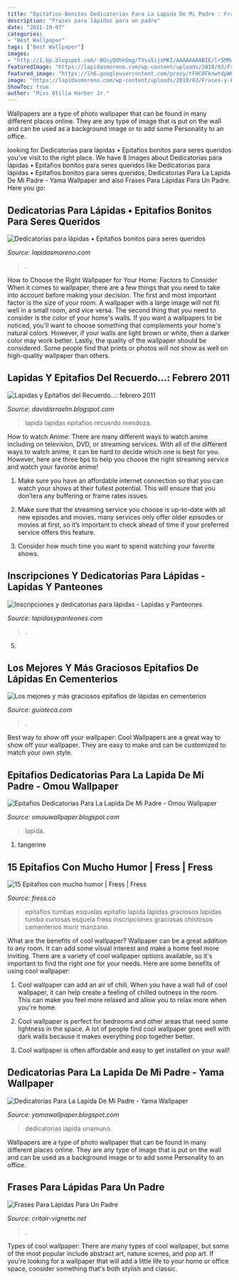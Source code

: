 ```yaml
---
title: "Epitafios Bonitos Dedicatorias Para La Lapida De Mi Padre : Frases Para Lápidas Para Un Padre"
description: "Frases para lápidas para un padre"
date: "2021-10-07"
categories:
- "Best Wallpaper"
tags: ["Best Wallpaper"]
images:
- "http://1.bp.blogspot.com/-BQsyQ0hkGmg/TVsuSijxMKI/AAAAAAAABIE/lr5MMoeMomg/s1600/SDC10905.JPG"
featuredImage: "https://lapidasmoreno.com/wp-content/uploads/2018/03/Frases-y-Epitafios-para-lápidas.jpg"
featured_image: "https://lh6.googleusercontent.com/proxy/tFHC0FknwtdpWKtKi1f6yy4JZ1FtR0-A_Y9rjXwC_imvSr8XnOCbTh1T-Nsvd_5B7VNFueBZ0GrLeB58-CFCqwNVN3c4dvsX4OA5HKnUoPsPTt9ElSaT5e4tZQsJ4g=w1200-h630-p-k-no-nu"
image: "https://lapidasmoreno.com/wp-content/uploads/2018/03/Frases-y-Epitafios-para-lápidas.jpg"
ShowToc: true
author: "Miss Otilia Harber Jr."
---
```





Wallpapers are a type of photo wallpaper that can be found in many different places online. They are any type of image that is put on the wall and can be used as a background image or to add some Personality to an office.

	

		
looking for Dedicatorias para lápidas • Epitafios bonitos para seres queridos you've visit to the right place. We have 8 Images about Dedicatorias para lápidas • Epitafios bonitos para seres queridos like Dedicatorias para lápidas • Epitafios bonitos para seres queridos, Dedicatorias Para La Lapida De Mi Padre - Yama Wallpaper and also Frases Para Lápidas Para Un Padre. Here you go:
		
    
## Dedicatorias Para Lápidas • Epitafios Bonitos Para Seres Queridos

<img loading=lazy src="https://lapidasmoreno.com/wp-content/uploads/2018/03/Frases-y-Epitafios-para-lápidas.jpg" onerror="this.onerror=null;this.src='https://tse2.mm.bing.net/th?id=OIP.uVh3Vu-epLv4woMFDZVVmwHaGV&amp;pid=15.1';" alt="Dedicatorias para lápidas • Epitafios bonitos para seres queridos">

_Source: lapidasmoreno.com_

>. 

	

How to Choose the Right Wallpaper for Your Home: Factors to Consider
When it comes to wallpaper, there are a few things that you need to take into account before making your decision. The first and most important factor is the size of your room. A wallpaper with a large image will not fit well in a small room, and vice versa. 
The second thing that you need to consider is the color of your home's walls. If you want a wallpapers to be noticed, you'll want to choose something that complements your home's natural colors. However, if your walls are light brown or white, then a darker color may work better. 
Lastly, the quality of the wallpaper should be considered. Some people find that prints or photos will not show as well on high-quality wallpaper than others.

    
## Lapidas Y Epitafios Del Recuerdo...: Febrero 2011

<img loading=lazy src="http://1.bp.blogspot.com/-BQsyQ0hkGmg/TVsuSijxMKI/AAAAAAAABIE/lr5MMoeMomg/s1600/SDC10905.JPG" onerror="this.onerror=null;this.src='https://tse1.mm.bing.net/th?id=OIP.iIQYRHQ57x0W23MBZMp24AHaFj&amp;pid=15.1';" alt="Lapidas y Epitafios del Recuerdo...: febrero 2011">

_Source: davidisrraelm.blogspot.com_

>lapida lapidas epitafios recuerdo mendoza. 

	

How to watch Anime: There are many different ways to watch anime including on television, DVD, or streaming services.
With all of the different ways to watch anime, it can be hard to decide which one is best for you. However, here are three tips to help you choose the right streaming service and watch your favorite anime!
1. Make sure you have an affordable internet connection so that you can watch your shows at their fullest potential. This will ensure that you don’tera any buffering or frame rates issues.

2. Make sure that the streaming service you choose is up-to-date with all new episodes and movies. many services only offer older episodes or movies at first, so it’s important to check ahead of time if your preferred service offers this feature.

3. Consider how much time you want to spend watching your favorite shows.

    
## Inscripciones Y Dedicatorias Para Lápidas - Lapidas Y Panteones

<img loading=lazy src="http://www.lapidasypanteones.com/wp-content/uploads/2016/03/dedicatorias-lapidas-5.jpg" onerror="this.onerror=null;this.src='https://tse4.mm.bing.net/th?id=OIP.1XGgr2Cb1jF3RCrRqMK-JwHaF2&amp;pid=15.1';" alt="Inscripciones y dedicatorias para lápidas - Lapidas y Panteones">

_Source: lapidasypanteones.com_

>. 

	

5.

    
## Los Mejores Y Más Graciosos Epitafios De Lápidas En Cementerios

<img loading=lazy src="https://gcdn.emol.cl/fotografia/files/2014/11/epitafios-fotos-2.jpg" onerror="this.onerror=null;this.src='https://tse3.mm.bing.net/th?id=OIP.ahzM_oZNSXno9PR5stU0bwAAAA&amp;pid=15.1';" alt="Los mejores y más graciosos epitafios de lápidas en cementerios">

_Source: guioteca.com_

>. 

	

Best way to show off your wallpaper:
Cool Wallpapers are a great way to show off your wallpaper. They are easy to make and can be customized to match your own style.

    
## Epitafios Dedicatorias Para La Lapida De Mi Padre - Omou Wallpaper

<img loading=lazy src="https://lh6.googleusercontent.com/proxy/tFHC0FknwtdpWKtKi1f6yy4JZ1FtR0-A_Y9rjXwC_imvSr8XnOCbTh1T-Nsvd_5B7VNFueBZ0GrLeB58-CFCqwNVN3c4dvsX4OA5HKnUoPsPTt9ElSaT5e4tZQsJ4g=w1200-h630-p-k-no-nu" onerror="this.onerror=null;this.src='https://tse4.mm.bing.net/th?id=OIP.jBoxZhVW2PZWTemxcW-BCgHaEK&amp;pid=15.1';" alt="Epitafios Dedicatorias Para La Lapida De Mi Padre - Omou Wallpaper">

_Source: omouwallpaper.blogspot.com_

>lapida. 

	

1. tangerine 

    
## 15 Epitafios Con Mucho Humor | Fress | Fress

<img loading=lazy src="http://fress.co/wp-content/uploads/2014/05/epitafio-4.jpg" onerror="this.onerror=null;this.src='https://tse4.mm.bing.net/th?id=OIP._M8jedWWz-U5xDoFuYPVhAHaFK&amp;pid=15.1';" alt="15 Epitafios con mucho humor | Fress | Fress">

_Source: fress.co_

>epitafios tumbas esquelas epitafio lapida lápidas graciosos lapidas tumba curiosas esquela fress inscripciones graciosas chistosos cementerios morir manzano. 

	

What are the benefits of cool wallpaper?
Wallpaper can be a great addition to any room. It can add some visual interest and make a home feel more inviting. There are a variety of cool wallpaper options available, so it's important to find the right one for your needs. Here are some benefits of using cool wallpaper: 
1. Cool wallpaper can add an air of chill. When you have a wall full of cool wallpaper, it can help create a feeling of chilled outness in the room. This can make you feel more relaxed and allow you to relax more when you're home. 

2. Cool wallpaper is perfect for bedrooms and other areas that need some lightness in the space. A lot of people find cool wallpaper goes well with dark walls because it makes everything pop together better. 

3. Cool wallpaper is often affordable and easy to get installed on your wall!

    
## Dedicatorias Para La Lapida De Mi Padre - Yama Wallpaper

<img loading=lazy src="https://salamancartvaldia.es/adjuntos/fichero_1032126_20191030.jpg" onerror="this.onerror=null;this.src='https://tse3.mm.bing.net/th?id=OIP.BOle5gHIJQnvagekUOs4agHaE6&amp;pid=15.1';" alt="Dedicatorias Para La Lapida De Mi Padre - Yama Wallpaper">

_Source: yamawallpaper.blogspot.com_

>dedicatorias lapida unamuno. 

	



Wallpapers are a type of photo wallpaper that can be found in many different places online. They are any type of image that is put on the wall and can be used as a background image or to add some Personality to an office.

    
## Frases Para Lápidas Para Un Padre

<img loading=lazy src="https://lookaside.fbsbx.com/lookaside/crawler/media/?media_id=1673554562689596" onerror="this.onerror=null;this.src='https://tse2.mm.bing.net/th?id=OIP.iBzVf-bO6MZ4NJMcLO6B6QHaFj&amp;pid=15.1';" alt="Frases Para Lápidas Para Un Padre">

_Source: critair-vignette.net_

>. 

	

Types of cool wallpaper:
There are many types of cool wallpaper, but some of the most popular include abstract art, nature scenes, and pop art. If you're looking for a wallpaper that will add a little life to your home or office space, consider something that's both stylish and classic.

